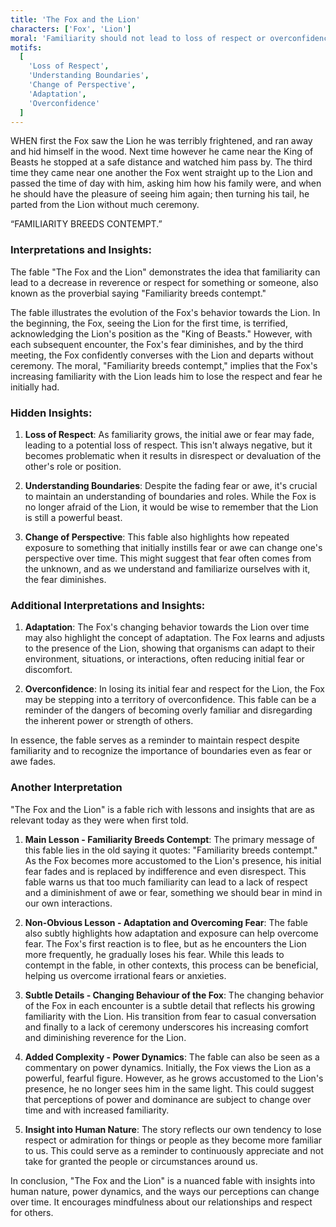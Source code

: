 ```yaml
---
title: 'The Fox and the Lion'
characters: ['Fox', 'Lion']
moral: 'Familiarity should not lead to loss of respect or overconfidence.'
motifs:
  [
    'Loss of Respect',
    'Understanding Boundaries',
    'Change of Perspective',
    'Adaptation',
    'Overconfidence'
  ]
---
```


WHEN first the Fox saw the Lion he was terribly frightened, and ran away and hid himself in the wood. Next time however he came near the King of Beasts he stopped at a safe distance and watched him pass by. The third time they came near one another the Fox went straight up to the Lion and passed the time of day with him, asking him how his family were, and when he should have the pleasure of seeing him again; then turning his tail, he parted from the Lion without much ceremony.

“FAMILIARITY BREEDS CONTEMPT.”

### Interpretations and Insights:

The fable "The Fox and the Lion" demonstrates the idea that familiarity can lead to a decrease in reverence or respect for something or someone, also known as the proverbial saying "Familiarity breeds contempt."

The fable illustrates the evolution of the Fox's behavior towards the Lion. In the beginning, the Fox, seeing the Lion for the first time, is terrified, acknowledging the Lion's position as the "King of Beasts." However, with each subsequent encounter, the Fox's fear diminishes, and by the third meeting, the Fox confidently converses with the Lion and departs without ceremony. The moral, "Familiarity breeds contempt," implies that the Fox's increasing familiarity with the Lion leads him to lose the respect and fear he initially had.

### Hidden Insights:

1. **Loss of Respect**: As familiarity grows, the initial awe or fear may fade, leading to a potential loss of respect. This isn't always negative, but it becomes problematic when it results in disrespect or devaluation of the other's role or position.

2. **Understanding Boundaries**: Despite the fading fear or awe, it's crucial to maintain an understanding of boundaries and roles. While the Fox is no longer afraid of the Lion, it would be wise to remember that the Lion is still a powerful beast.

3. **Change of Perspective**: This fable also highlights how repeated exposure to something that initially instills fear or awe can change one's perspective over time. This might suggest that fear often comes from the unknown, and as we understand and familiarize ourselves with it, the fear diminishes.

### Additional Interpretations and Insights:

1. **Adaptation**: The Fox's changing behavior towards the Lion over time may also highlight the concept of adaptation. The Fox learns and adjusts to the presence of the Lion, showing that organisms can adapt to their environment, situations, or interactions, often reducing initial fear or discomfort.

2. **Overconfidence**: In losing its initial fear and respect for the Lion, the Fox may be stepping into a territory of overconfidence. This fable can be a reminder of the dangers of becoming overly familiar and disregarding the inherent power or strength of others.

In essence, the fable serves as a reminder to maintain respect despite familiarity and to recognize the importance of boundaries even as fear or awe fades.

### Another Interpretation

"The Fox and the Lion" is a fable rich with lessons and insights that are as relevant today as they were when first told.

1. **Main Lesson - Familiarity Breeds Contempt**: The primary message of this fable lies in the old saying it quotes: "Familiarity breeds contempt." As the Fox becomes more accustomed to the Lion's presence, his initial fear fades and is replaced by indifference and even disrespect. This fable warns us that too much familiarity can lead to a lack of respect and a diminishment of awe or fear, something we should bear in mind in our own interactions.

2. **Non-Obvious Lesson - Adaptation and Overcoming Fear**: The fable also subtly highlights how adaptation and exposure can help overcome fear. The Fox's first reaction is to flee, but as he encounters the Lion more frequently, he gradually loses his fear. While this leads to contempt in the fable, in other contexts, this process can be beneficial, helping us overcome irrational fears or anxieties.

3. **Subtle Details - Changing Behaviour of the Fox**: The changing behavior of the Fox in each encounter is a subtle detail that reflects his growing familiarity with the Lion. His transition from fear to casual conversation and finally to a lack of ceremony underscores his increasing comfort and diminishing reverence for the Lion.

4. **Added Complexity - Power Dynamics**: The fable can also be seen as a commentary on power dynamics. Initially, the Fox views the Lion as a powerful, fearful figure. However, as he grows accustomed to the Lion's presence, he no longer sees him in the same light. This could suggest that perceptions of power and dominance are subject to change over time and with increased familiarity.

5. **Insight into Human Nature**: The story reflects our own tendency to lose respect or admiration for things or people as they become more familiar to us. This could serve as a reminder to continuously appreciate and not take for granted the people or circumstances around us.

In conclusion, "The Fox and the Lion" is a nuanced fable with insights into human nature, power dynamics, and the ways our perceptions can change over time. It encourages mindfulness about our relationships and respect for others.
